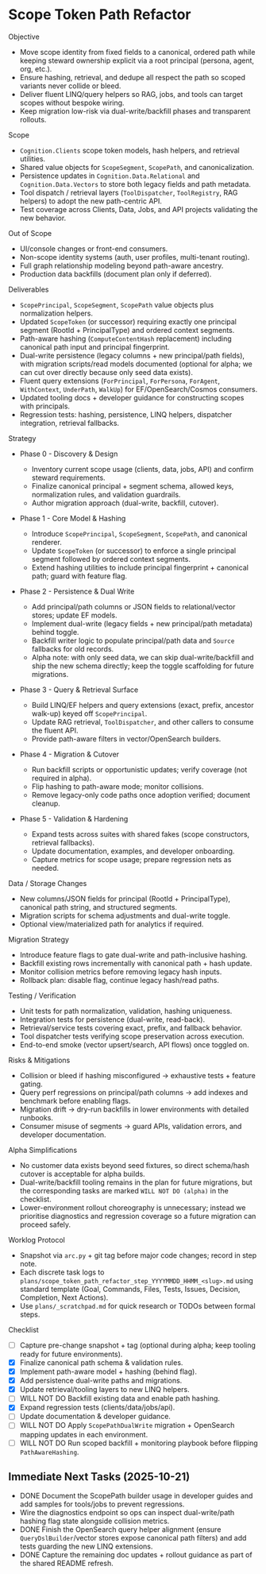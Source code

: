 # Scope Token Path Refactor

Objective
- Move scope identity from fixed fields to a canonical, ordered path while keeping steward ownership explicit via a root principal (persona, agent, org, etc.).
- Ensure hashing, retrieval, and dedupe all respect the path so scoped variants never collide or bleed.
- Deliver fluent LINQ/query helpers so RAG, jobs, and tools can target scopes without bespoke wiring.
- Keep migration low-risk via dual-write/backfill phases and transparent rollouts.

Scope
- `Cognition.Clients` scope token models, hash helpers, and retrieval utilities.
- Shared value objects for `ScopeSegment`, `ScopePath`, and canonicalization.
- Persistence updates in `Cognition.Data.Relational` and `Cognition.Data.Vectors` to store both legacy fields and path metadata.
- Tool dispatch / retrieval layers (`ToolDispatcher`, `ToolRegistry`, RAG helpers) to adopt the new path-centric API.
- Test coverage across Clients, Data, Jobs, and API projects validating the new behavior.

Out of Scope
- UI/console changes or front-end consumers.
- Non-scope identity systems (auth, user profiles, multi-tenant routing).
- Full graph relationship modeling beyond path-aware ancestry.
- Production data backfills (document plan only if deferred).

Deliverables
- `ScopePrincipal`, `ScopeSegment`, `ScopePath` value objects plus normalization helpers.
- Updated `ScopeToken` (or successor) requiring exactly one principal segment (RootId + PrincipalType) and ordered context segments.
- Path-aware hashing (`ComputeContentHash` replacement) including canonical path input and principal fingerprint.
- Dual-write persistence (legacy columns + new principal/path fields), with migration scripts/read models documented (optional for alpha; we can cut over directly because only seed data exists).
- Fluent query extensions (`ForPrincipal`, `ForPersona`, `ForAgent`, `WithContext`, `UnderPath`, `WalkUp`) for EF/OpenSearch/Cosmos consumers.
- Updated tooling docs + developer guidance for constructing scopes with principals.
- Regression tests: hashing, persistence, LINQ helpers, dispatcher integration, retrieval fallbacks.

 Strategy
- Phase 0 - Discovery & Design
  - Inventory current scope usage (clients, data, jobs, API) and confirm steward requirements.
  - Finalize canonical principal + segment schema, allowed keys, normalization rules, and validation guardrails.
  - Author migration approach (dual-write, backfill, cutover).

- Phase 1 - Core Model & Hashing
  - Introduce `ScopePrincipal`, `ScopeSegment`, `ScopePath`, and canonical renderer.
  - Update `ScopeToken` (or successor) to enforce a single principal segment followed by ordered context segments.
  - Extend hashing utilities to include principal fingerprint + canonical path; guard with feature flag.

- Phase 2 - Persistence & Dual Write
  - Add principal/path columns or JSON fields to relational/vector stores; update EF models.
  - Implement dual-write (legacy fields + new principal/path metadata) behind toggle.
  - Backfill writer logic to populate principal/path data and `Source` fallbacks for old records.
  - Alpha note: with only seed data, we can skip dual-write/backfill and ship the new schema directly; keep the toggle scaffolding for future migrations.

- Phase 3 - Query & Retrieval Surface
  - Build LINQ/EF helpers and query extensions (exact, prefix, ancestor walk-up) keyed off `ScopePrincipal`.
  - Update RAG retrieval, `ToolDispatcher`, and other callers to consume the fluent API.
  - Provide path-aware filters in vector/OpenSearch builders.

- Phase 4 - Migration & Cutover
  - Run backfill scripts or opportunistic updates; verify coverage (not required in alpha).
  - Flip hashing to path-aware mode; monitor collisions.
  - Remove legacy-only code paths once adoption verified; document cleanup.

- Phase 5 - Validation & Hardening
  - Expand tests across suites with shared fakes (scope constructors, retrieval fallbacks).
  - Update documentation, examples, and developer onboarding.
  - Capture metrics for scope usage; prepare regression nets as needed.

Data / Storage Changes
- New columns/JSON fields for principal (RootId + PrincipalType), canonical path string, and structured segments.
- Migration scripts for schema adjustments and dual-write toggle.
- Optional view/materialized path for analytics if required.

Migration Strategy
- Introduce feature flags to gate dual-write and path-inclusive hashing.
- Backfill existing rows incrementally with canonical path + hash update.
- Monitor collision metrics before removing legacy hash inputs.
- Rollback plan: disable flag, continue legacy hash/read paths.

Testing / Verification
- Unit tests for path normalization, validation, hashing uniqueness.
- Integration tests for persistence (dual-write, read-back).
- Retrieval/service tests covering exact, prefix, and fallback behavior.
- Tool dispatcher tests verifying scope preservation across execution.
- End-to-end smoke (vector upsert/search, API flows) once toggled on.

Risks & Mitigations
- Collision or bleed if hashing misconfigured -> exhaustive tests + feature gating.
- Query perf regressions on principal/path columns -> add indexes and benchmark before enabling flags.
- Migration drift -> dry-run backfills in lower environments with detailed runbooks.
- Consumer misuse of segments -> guard APIs, validation errors, and developer documentation.

Alpha Simplifications
- No customer data exists beyond seed fixtures, so direct schema/hash cutover is acceptable for alpha builds.
- Dual-write/backfill tooling remains in the plan for future migrations, but the corresponding tasks are marked `WILL NOT DO (alpha)` in the checklist.
- Lower-environment rollout choreography is unnecessary; instead we prioritise diagnostics and regression coverage so a future migration can proceed safely.

Worklog Protocol
- Snapshot via `arc.py` + git tag before major code changes; record in step note.
- Each discrete task logs to `plans/scope_token_path_refactor_step_YYYYMMDD_HHMM_<slug>.md` using standard template (Goal, Commands, Files, Tests, Issues, Decision, Completion, Next Actions).
- Use `plans/_scratchpad.md` for quick research or TODOs between formal steps.

Checklist
- [ ] Capture pre-change snapshot + tag (optional during alpha; keep tooling ready for future environments).
- [x] Finalize canonical path schema & validation rules.
- [x] Implement path-aware model + hashing (behind flag).
- [x] Add persistence dual-write paths and migrations.
- [x] Update retrieval/tooling layers to new LINQ helpers.
- [ ] WILL NOT DO Backfill existing data and enable path hashing.
- [x] Expand regression tests (clients/data/jobs/api).
- [ ] Update documentation & developer guidance.
- [ ] WILL NOT DO Apply `ScopePathDualWrite` migration + OpenSearch mapping updates in each environment.
- [ ] WILL NOT DO Run scoped backfill + monitoring playbook before flipping `PathAwareHashing`.

## Immediate Next Tasks (2025-10-21)
- DONE Document the ScopePath builder usage in developer guides and add samples for tools/jobs to prevent regressions.
- Wire the diagnostics endpoint so ops can inspect dual-write/path hashing flag state alongside collision metrics.
- DONE Finish the OpenSearch query helper alignment (ensure `QueryDslBuilder`/vector stores expose canonical path filters) and add tests guarding the new LINQ extensions.
- DONE Capture the remaining doc updates + rollout guidance as part of the shared README refresh.
